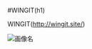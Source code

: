 
#WINGIT(h1)

WINGIT(http://wingit.site/)

![画像名](https://github.com/risarisa0126/wingit/blob/master/app/assets/images/brevite-KJWjsztHPPU-unsplash.jpg)
